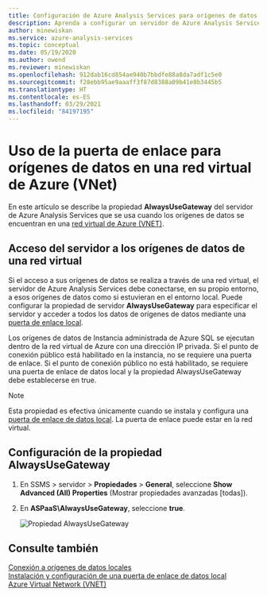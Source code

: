 ```yaml
---
title: Configuración de Azure Analysis Services para orígenes de datos de red virtual | Microsoft Docs
description: Aprenda a configurar un servidor de Azure Analysis Services para que use una puerta de enlace para orígenes de datos en Azure Virtual Network (VNet).
author: minewiskan
ms.service: azure-analysis-services
ms.topic: conceptual
ms.date: 05/19/2020
ms.author: owend
ms.reviewer: minewiskan
ms.openlocfilehash: 912dab16cd854ae940b7bbdfe88a8da7adf1c5e0
ms.sourcegitcommit: f28ebb95ae9aaaff3f87d8388a09b41e0b3445b5
ms.translationtype: HT
ms.contentlocale: es-ES
ms.lasthandoff: 03/29/2021
ms.locfileid: "84197195"
---
```

# <a name="use-gateway-for-data-sources-on-an-azure-virtual-network-vnet"></a>Uso de la puerta de enlace para orígenes de datos en una red virtual de Azure (VNet)

En este artículo se describe la propiedad **AlwaysUseGateway** del servidor de Azure Analysis Services que se usa cuando los orígenes de datos se encuentran en una [red virtual de Azure (VNET)](../virtual-network/virtual-networks-overview.md).

## <a name="server-access-to-vnet-data-sources"></a>Acceso del servidor a los orígenes de datos de una red virtual

Si el acceso a sus orígenes de datos se realiza a través de una red virtual, el servidor de Azure Analysis Services debe conectarse, en su propio entorno, a esos orígenes de datos como si estuvieran en el entorno local. Puede configurar la propiedad de servidor **AlwaysUseGateway** para especificar el servidor y acceder a todos los datos de orígenes de datos mediante una [puerta de enlace local](analysis-services-gateway.md). 

Los orígenes de datos de Instancia administrada de Azure SQL se ejecutan dentro de la red virtual de Azure con una dirección IP privada. Si el punto de conexión público está habilitado en la instancia, no se requiere una puerta de enlace. Si el punto de conexión público no está habilitado, se requiere una puerta de enlace de datos local y la propiedad AlwaysUseGateway debe establecerse en true.

> [!NOTE]
> Esta propiedad es efectiva únicamente cuando se instala y configura una [puerta de enlace de datos local](analysis-services-gateway.md). La puerta de enlace puede estar en la red virtual.

## <a name="configure-alwaysusegateway-property"></a>Configuración de la propiedad AlwaysUseGateway

1. En SSMS > servidor > **Propiedades** > **General**, seleccione **Show Advanced (All) Properties** (Mostrar propiedades avanzadas [todas]).
2. En **ASPaaS\AlwaysUseGateway**, seleccione **true**.

    ![Propiedad AlwaysUseGateway](media/analysis-services-vnet-gateway/aas-ssms-always-property.png)


## <a name="see-also"></a>Consulte también
[Conexión a orígenes de datos locales](analysis-services-gateway.md)   
[Instalación y configuración de una puerta de enlace de datos local](analysis-services-gateway-install.md)   
[Azure Virtual Network (VNET)](../virtual-network/virtual-networks-overview.md)   

